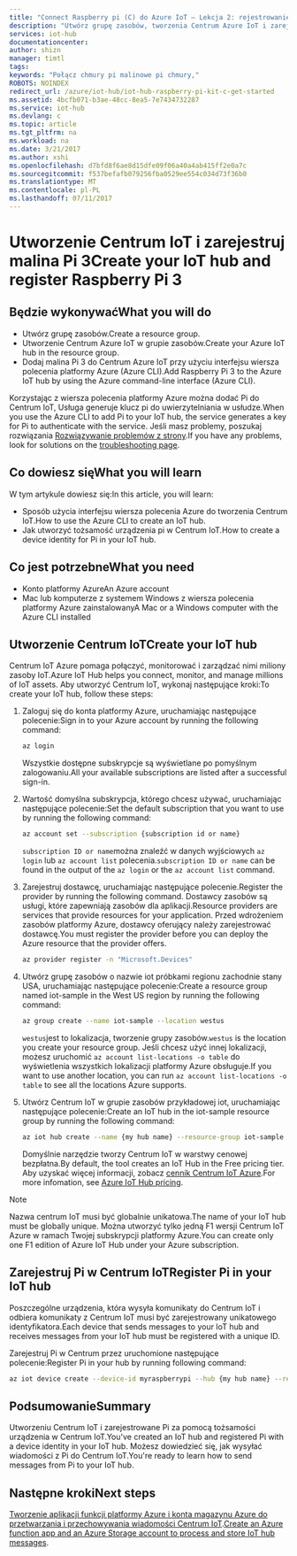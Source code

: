 ```yaml
---
title: "Connect Raspberry pi (C) do Azure IoT — Lekcja 2: rejestrowanie urządzenia | Dokumentacja firmy Microsoft"
description: "Utwórz grupę zasobów, tworzenia Centrum Azure IoT i zarejestrować Pi w Centrum Azure IoT za pomocą wiersza polecenia platformy Azure."
services: iot-hub
documentationcenter: 
author: shizn
manager: timtl
tags: 
keywords: "Połącz chmury pi malinowe pi chmury,"
ROBOTS: NOINDEX
redirect_url: /azure/iot-hub/iot-hub-raspberry-pi-kit-c-get-started
ms.assetid: 4bcfb071-b3ae-48cc-8ea5-7e7434732287
ms.service: iot-hub
ms.devlang: c
ms.topic: article
ms.tgt_pltfrm: na
ms.workload: na
ms.date: 3/21/2017
ms.author: xshi
ms.openlocfilehash: d7bfd8f6ae8d15dfe09f06a40a4ab415ff2e0a7c
ms.sourcegitcommit: f537befafb079256fba0529ee554c034d73f36b0
ms.translationtype: MT
ms.contentlocale: pl-PL
ms.lasthandoff: 07/11/2017
---
```

# <a name="create-your-iot-hub-and-register-raspberry-pi-3"></a><span data-ttu-id="130b8-104">Utworzenie Centrum IoT i zarejestruj malina Pi 3</span><span class="sxs-lookup"><span data-stu-id="130b8-104">Create your IoT hub and register Raspberry Pi 3</span></span>
## <a name="what-you-will-do"></a><span data-ttu-id="130b8-105">Będzie wykonywać</span><span class="sxs-lookup"><span data-stu-id="130b8-105">What you will do</span></span>
* <span data-ttu-id="130b8-106">Utwórz grupę zasobów.</span><span class="sxs-lookup"><span data-stu-id="130b8-106">Create a resource group.</span></span>
* <span data-ttu-id="130b8-107">Utworzenie Centrum Azure IoT w grupie zasobów.</span><span class="sxs-lookup"><span data-stu-id="130b8-107">Create your Azure IoT hub in the resource group.</span></span>
* <span data-ttu-id="130b8-108">Dodaj malina Pi 3 do Centrum Azure IoT przy użyciu interfejsu wiersza polecenia platformy Azure (Azure CLI).</span><span class="sxs-lookup"><span data-stu-id="130b8-108">Add Raspberry Pi 3 to the Azure IoT hub by using the Azure command-line interface (Azure CLI).</span></span>

<span data-ttu-id="130b8-109">Korzystając z wiersza polecenia platformy Azure można dodać Pi do Centrum IoT, Usługa generuje klucz pi do uwierzytelniania w usłudze.</span><span class="sxs-lookup"><span data-stu-id="130b8-109">When you use the Azure CLI to add Pi to your IoT hub, the service generates a key for Pi to authenticate with the service.</span></span> <span data-ttu-id="130b8-110">Jeśli masz problemy, poszukaj rozwiązania [Rozwiązywanie problemów z strony](iot-hub-raspberry-pi-kit-c-troubleshooting.md).</span><span class="sxs-lookup"><span data-stu-id="130b8-110">If you have any problems, look for solutions on the [troubleshooting page](iot-hub-raspberry-pi-kit-c-troubleshooting.md).</span></span>

## <a name="what-you-will-learn"></a><span data-ttu-id="130b8-111">Co dowiesz się</span><span class="sxs-lookup"><span data-stu-id="130b8-111">What you will learn</span></span>
<span data-ttu-id="130b8-112">W tym artykule dowiesz się:</span><span class="sxs-lookup"><span data-stu-id="130b8-112">In this article, you will learn:</span></span>
* <span data-ttu-id="130b8-113">Sposób użycia interfejsu wiersza polecenia Azure do tworzenia Centrum IoT.</span><span class="sxs-lookup"><span data-stu-id="130b8-113">How to use the Azure CLI to create an IoT hub.</span></span>
* <span data-ttu-id="130b8-114">Jak utworzyć tożsamość urządzenia pi w Centrum IoT.</span><span class="sxs-lookup"><span data-stu-id="130b8-114">How to create a device identity for Pi in your IoT hub.</span></span>

## <a name="what-you-need"></a><span data-ttu-id="130b8-115">Co jest potrzebne</span><span class="sxs-lookup"><span data-stu-id="130b8-115">What you need</span></span>
* <span data-ttu-id="130b8-116">Konto platformy Azure</span><span class="sxs-lookup"><span data-stu-id="130b8-116">An Azure account</span></span>
* <span data-ttu-id="130b8-117">Mac lub komputerze z systemem Windows z wiersza polecenia platformy Azure zainstalowany</span><span class="sxs-lookup"><span data-stu-id="130b8-117">A Mac or a Windows computer with the Azure CLI installed</span></span>

## <a name="create-your-iot-hub"></a><span data-ttu-id="130b8-118">Utworzenie Centrum IoT</span><span class="sxs-lookup"><span data-stu-id="130b8-118">Create your IoT hub</span></span>
<span data-ttu-id="130b8-119">Centrum IoT Azure pomaga połączyć, monitorować i zarządzać nimi miliony zasoby IoT.</span><span class="sxs-lookup"><span data-stu-id="130b8-119">Azure IoT Hub helps you connect, monitor, and manage millions of IoT assets.</span></span> <span data-ttu-id="130b8-120">Aby utworzyć Centrum IoT, wykonaj następujące kroki:</span><span class="sxs-lookup"><span data-stu-id="130b8-120">To create your IoT hub, follow these steps:</span></span>

1. <span data-ttu-id="130b8-121">Zaloguj się do konta platformy Azure, uruchamiając następujące polecenie:</span><span class="sxs-lookup"><span data-stu-id="130b8-121">Sign in to your Azure account by running the following command:</span></span>

   ```bash
   az login
   ```

   <span data-ttu-id="130b8-122">Wszystkie dostępne subskrypcje są wyświetlane po pomyślnym zalogowaniu.</span><span class="sxs-lookup"><span data-stu-id="130b8-122">All your available subscriptions are listed after a successful sign-in.</span></span>

2. <span data-ttu-id="130b8-123">Wartość domyślna subskrypcja, którego chcesz używać, uruchamiając następujące polecenie:</span><span class="sxs-lookup"><span data-stu-id="130b8-123">Set the default subscription that you want to use by running the following command:</span></span>

   ```bash
   az account set --subscription {subscription id or name}
   ```

   <span data-ttu-id="130b8-124">`subscription ID or name`można znaleźć w danych wyjściowych `az login` lub `az account list` polecenia.</span><span class="sxs-lookup"><span data-stu-id="130b8-124">`subscription ID or name` can be found in the output of the `az login` or the `az account list` command.</span></span>

3. <span data-ttu-id="130b8-125">Zarejestruj dostawcę, uruchamiając następujące polecenie.</span><span class="sxs-lookup"><span data-stu-id="130b8-125">Register the provider by running the following command.</span></span> <span data-ttu-id="130b8-126">Dostawcy zasobów są usługi, które zapewniają zasobów dla aplikacji.</span><span class="sxs-lookup"><span data-stu-id="130b8-126">Resource providers are services that provide resources for your application.</span></span> <span data-ttu-id="130b8-127">Przed wdrożeniem zasobów platformy Azure, dostawcy oferujący należy zarejestrować dostawcę.</span><span class="sxs-lookup"><span data-stu-id="130b8-127">You must register the provider before you can deploy the Azure resource that the provider offers.</span></span>

   ```bash
   az provider register -n "Microsoft.Devices"
   ```
4. <span data-ttu-id="130b8-128">Utwórz grupę zasobów o nazwie iot próbkami regionu zachodnie stany USA, uruchamiając następujące polecenie:</span><span class="sxs-lookup"><span data-stu-id="130b8-128">Create a resource group named iot-sample in the West US region by running the following command:</span></span>

   ```bash
   az group create --name iot-sample --location westus
   ```

   <span data-ttu-id="130b8-129">`westus`jest to lokalizacja, tworzenie grupy zasobów.</span><span class="sxs-lookup"><span data-stu-id="130b8-129">`westus` is the location you create your resource group.</span></span> <span data-ttu-id="130b8-130">Jeśli chcesz użyć innej lokalizacji, możesz uruchomić `az account list-locations -o table` do wyświetlenia wszystkich lokalizacji platformy Azure obsługuje.</span><span class="sxs-lookup"><span data-stu-id="130b8-130">If you want to use another location, you can run `az account list-locations -o table` to see all the locations Azure supports.</span></span>
 
5. <span data-ttu-id="130b8-131">Utwórz Centrum IoT w grupie zasobów przykładowej iot, uruchamiając następujące polecenie:</span><span class="sxs-lookup"><span data-stu-id="130b8-131">Create an IoT hub in the iot-sample resource group by running the following command:</span></span>

   ```bash
   az iot hub create --name {my hub name} --resource-group iot-sample
   ```

   <span data-ttu-id="130b8-132">Domyślnie narzędzie tworzy Centrum IoT w warstwy cenowej bezpłatna.</span><span class="sxs-lookup"><span data-stu-id="130b8-132">By default, the tool creates an IoT Hub in the Free pricing tier.</span></span> <span data-ttu-id="130b8-133">Aby uzyskać więcej informacji, zobacz [cennik Centrum IoT Azure](https://azure.microsoft.com/pricing/details/iot-hub/).</span><span class="sxs-lookup"><span data-stu-id="130b8-133">For more infomation, see [Azure IoT Hub pricing](https://azure.microsoft.com/pricing/details/iot-hub/).</span></span>

> [!NOTE]
> <span data-ttu-id="130b8-134">Nazwa centrum IoT musi być globalnie unikatowa.</span><span class="sxs-lookup"><span data-stu-id="130b8-134">The name of your IoT hub must be globally unique.</span></span> <span data-ttu-id="130b8-135">Można utworzyć tylko jedną F1 wersji Centrum IoT Azure w ramach Twojej subskrypcji platformy Azure.</span><span class="sxs-lookup"><span data-stu-id="130b8-135">You can create only one F1 edition of Azure IoT Hub under your Azure subscription.</span></span>

## <a name="register-pi-in-your-iot-hub"></a><span data-ttu-id="130b8-136">Zarejestruj Pi w Centrum IoT</span><span class="sxs-lookup"><span data-stu-id="130b8-136">Register Pi in your IoT hub</span></span>
<span data-ttu-id="130b8-137">Poszczególne urządzenia, która wysyła komunikaty do Centrum IoT i odbiera komunikaty z Centrum IoT musi być zarejestrowany unikatowego identyfikatora.</span><span class="sxs-lookup"><span data-stu-id="130b8-137">Each device that sends messages to your IoT hub and receives messages from your IoT hub must be registered with a unique ID.</span></span>

<span data-ttu-id="130b8-138">Zarejestruj Pi w Centrum przez uruchomione następujące polecenie:</span><span class="sxs-lookup"><span data-stu-id="130b8-138">Register Pi in your hub by running following command:</span></span>

```bash
az iot device create --device-id myraspberrypi --hub {my hub name} --resource-group iot-sample
```

## <a name="summary"></a><span data-ttu-id="130b8-139">Podsumowanie</span><span class="sxs-lookup"><span data-stu-id="130b8-139">Summary</span></span>
<span data-ttu-id="130b8-140">Utworzeniu Centrum IoT i zarejestrowane Pi za pomocą tożsamości urządzenia w Centrum IoT.</span><span class="sxs-lookup"><span data-stu-id="130b8-140">You've created an IoT hub and registered Pi with a device identity in your IoT hub.</span></span> <span data-ttu-id="130b8-141">Możesz dowiedzieć się, jak wysyłać wiadomości z Pi do Centrum IoT.</span><span class="sxs-lookup"><span data-stu-id="130b8-141">You're ready to learn how to send messages from Pi to your IoT hub.</span></span>

## <a name="next-steps"></a><span data-ttu-id="130b8-142">Następne kroki</span><span class="sxs-lookup"><span data-stu-id="130b8-142">Next steps</span></span>
<span data-ttu-id="130b8-143">[Tworzenie aplikacji funkcji platformy Azure i konta magazynu Azure do przetwarzania i przechowywania wiadomości Centrum IoT](iot-hub-raspberry-pi-kit-c-lesson3-deploy-resource-manager-template.md).</span><span class="sxs-lookup"><span data-stu-id="130b8-143">[Create an Azure function app and an Azure Storage account to process and store IoT hub messages](iot-hub-raspberry-pi-kit-c-lesson3-deploy-resource-manager-template.md).</span></span>

